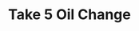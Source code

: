 ---
title: "Take 5 Oil Change"
url: /tulsa/take-5-oil-change-south-harvard-avenue/
shop: car repair
---